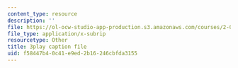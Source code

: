 ```yaml
---
content_type: resource
description: ''
file: https://ol-ocw-studio-app-production.s3.amazonaws.com/courses/2-003sc-engineering-dynamics-fall-2011/f58447b40c41e9ed2b16246cbfda3155_osyKjTQuwlk.srt
file_type: application/x-subrip
resourcetype: Other
title: 3play caption file
uid: f58447b4-0c41-e9ed-2b16-246cbfda3155
---
```

